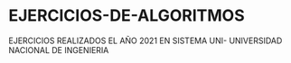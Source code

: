 # EJERCICIOS-DE-ALGORITMOS
EJERCICIOS REALIZADOS EL AÑO 2021 EN SISTEMA UNI- UNIVERSIDAD NACIONAL DE INGENIERIA

